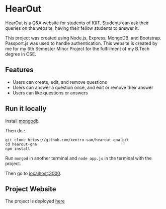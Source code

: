 # HearOut

HearOut is a Q&A website for students of [KIIT](https://kiit.ac.in/). Students can ask their queries on the website, having their fellow students to answer it.

This project was created using Node.js, Express, MongoDB, and Bootstrap. Passport.js was used to handle authentication.
This website is created by me for my 6th Semester Minor Project for the fulfillment of my B.Tech degree in CSE.

## Features
* Users can create, edit, and remove questions
* Users can answer a question once, and edit or remove their answer
* Users can like questions or answers

## Run it locally
Install [mongodb](https://www.mongodb.com/)

Then do :

```
git clone https://github.com/xentro-sam/hearout-qna.git
cd hearout-qna
npm install
```

Run ```mongod``` in another terminal and ```node app.js``` in the terminal with the project.  

Then go to [localhost:3000](http://localhost:3000/).

## Project Website
The project is deployed [here](https://hearout-qna.onrender.com/)